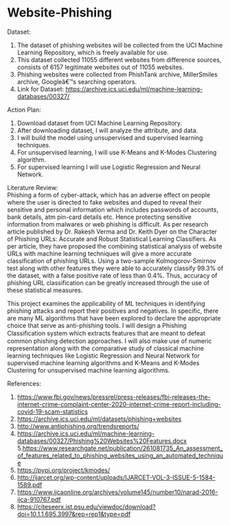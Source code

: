 # Website-Phishing


Dataset: 
1.	The dataset of phishing websites will be collected from the UCI Machine Learning Repository, which is freely available for use. 
2.	This dataset collected 11055 different websites from difference sources,  consists of 6157 legitimate websites out of 11055 websites. 
3.	Phishing websites were collected from PhishTank archive, MillerSmiles archive, Googleâ€™s searching operators.
4.	Link for Dataset: https://archive.ics.uci.edu/ml/machine-learning-databases/00327/


Action Plan: 
1.	Download dataset from UCI Machine Learning Repository.
2.	After downloading dataset, I will analyze the attribute, and data.
3.	I will build the model using unsupervised and supervised learning techniques.
4.	For unsupervised learning, I will use K-Means and K-Modes Clustering algorithm.
5.	For supervised learning I will use Logistic Regression and Neural Network.

Literature Review:  
Phishing a form of cyber-attack, which has an adverse effect on people where the user is directed to fake websites and duped to reveal their sensitive and personal information which includes passwords of accounts, bank details, atm pin-card details etc. Hence protecting sensitive information from malwares or web phishing is difficult. 
As per research article published by Dr. Rakesh Verma and Dr. Keith Dyer on the Character of Phishing URLs: Accurate and Robust Statistical Learning Classifiers. As per article, they have proposed the combining statistical analysis of website URLs with machine learning techniques will give a more accurate classification of phishing URLs. Using a two-sample Kolmogorov-Smirnov test along with other features they were able to accurately classify 99.3% of the dataset, with a false positive rate of less than 0.4%. Thus, accuracy of phishing URL classification can be greatly increased through the use of these statistical measures.

This project examines the applicability of ML techniques in identifying phishing attacks and report their positives and negatives. In specific, there are many ML algorithms that have been explored to declare the appropriate choice that serve as anti-phishing tools. I will design a Phishing Classiﬁcation system which extracts features that are meant to defeat common phishing detection approaches. I will also make use of numeric representation along with the comparative study of classical machine learning techniques like Logistic Regression and Neural Network for supervised machine learning algorithms and K-Means and K-Modes Clustering for unsupervised machine learning algorithms. 

References:
1. https://www.fbi.gov/news/pressrel/press-releases/fbi-releases-the-internet-crime-complaint-center-2020-internet-crime-report-including-covid-19-scam-statistics
2. https://archive.ics.uci.edu/ml/datasets/phishing+websites
3. http://www.antiphishing.org/trendsreports/
4. https://archive.ics.uci.edu/ml/machine-learning-databases/00327/Phishing%20Websites%20Features.docx
5.https://www.researchgate.net/publication/261081735_An_assessment_of_features_related_to_phishing_websites_using_an_automated_technique
6. https://pypi.org/project/kmodes/
7. http://ijarcet.org/wp-content/uploads/IJARCET-VOL-3-ISSUE-5-1584-1589.pdf
8. https://www.ijcaonline.org/archives/volume145/number10/narad-2016-ijca-910767.pdf
9. https://citeseerx.ist.psu.edu/viewdoc/download?doi=10.1.1.695.3997&rep=rep1&type=pdf


